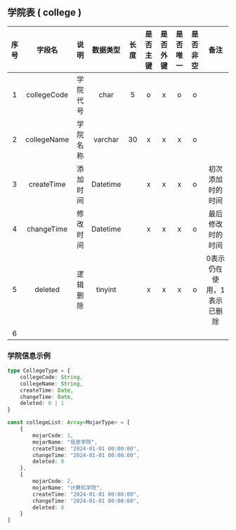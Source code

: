 ## 学院表 ( college )

| 序号| 字段名 | 说明 | 数据类型 | 长度 | 是否主键| 是否外键 | 是否唯一 | 是否非空 | 备注 |
|:---:|:---:|:---:|:---:|:---:|:---:|:---:|:---:|:---:|:---:|
| 1 | collegeCode | 学院代号 | char | 5 | o | x | o | o |  |
| 2 | collegeName | 学院名称 | varchar | 30 | x | x | x | o |  |
| 3 | createTime | 添加时间 | Datetime |  | x | x | x | o | 初次添加时的时间 |
| 4 | changeTime | 修改时间 | Datetime |  | x | x | x | o | 最后修改时的时间 |
| 5 | deleted | 逻辑删除 | tinyint |  | x | x | x | o | 0表示仍在使用，1表示已删除 |
| 6 |  |  |  |  |  |  |  |  |

### 学院信息示例
```TypeScript
type CollegeType = {
    collegeCode: String,
    collegeName: String,
    createTime: Date,
    changeTime: Date,
    deleted: 0 | 1
}

const collegeList: Array<MojarType> = [
    {
        mojarCode: 1,
        mojarName: "信息学院",
        createTime: "2024-01-01 00:00:00",
        changeTime: "2024-01-01 00:00:00",
        deleted: 0
    },
    {
        mojarCode: 2,
        mojarName: "计算机学院",
        createTime: "2024-01-01 00:00:00",
        changeTime: "2024-01-01 00:00:00",
        deleted: 0
    }
]
```